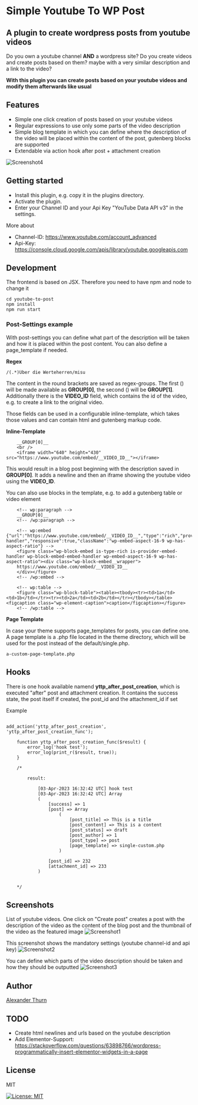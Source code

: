 # Simple Youtube To WP Post 

## A plugin to create wordpress posts from youtube videos

Do you own a youtube channel <b>AND</b> a wordpress site?
Do you create videos and create posts based on them? maybe with a very similar description and a link to the video? 

**With this plugin you can create posts based on your youtube videos and modify them afterwards like usual**

## Features

* Simple one click creation of posts based on your youtube videos 
* Regular expressions to use only some parts of the video description
* Simple blog template in which you can define where the description of the video will be placed within the content of the post, gutenberg blocks are supported
* Extendable via action hook after post + attachment creation

![Screenshot4](assets/screenshot-4.gif)

## Getting started

* Install this plugin, e.g. copy it in the plugins directory. 
* Activate the plugin.
* Enter your Channel ID and your Api Key "YouTube Data API v3" in the settings.

More about

* Channel-ID: https://www.youtube.com/account_advanced
* Api-Key: https://console.cloud.google.com/apis/library/youtube.googleapis.com


## Development

The frontend is based on JSX. Therefore you need to have npm and node to change it

```
cd youtube-to-post
npm install
npm run start
```
### Post-Settings example

With post-settings you can define what part of the description will be taken and how it is placed within the post content. You can also define a page_template if needed.

**Regex**

```
/(.*)Über die Werteherren/misu
```

The content in the round brackets are saved as regex-groups. The first () will be made available as __GROUP[0]__, the second () will be __GROUP[1]__. Additionally there is the __VIDEO_ID__ field, which contains the id of the video, e.g. to create a link to the original video. 

Those fields can be used in a configurable inline-template, which takes those values and can contain html and gutenberg markup code.

**Inline-Template**

```
    __GROUP[0]__
    <br />
    <iframe width="640" height="430" src="https://www.youtube.com/embed/__VIDEO_ID__"></iframe>
```
This would result in a blog post beginning with the description saved in __GROUP[0]__. It adds a newline and then an iframe showing the youtube video using the __VIDEO_ID__.


You can also use blocks in the template, e.g. to add a gutenberg table or video element

```
    <!-- wp:paragraph -->
    __GROUP[0]__
    <!-- /wp:paragraph -->

    <!-- wp:embed {"url":"https://www.youtube.com/embed/__VIDEO_ID__","type":"rich","providerNameSlug":"embed-handler","responsive":true,"className":"wp-embed-aspect-16-9 wp-has-aspect-ratio"} -->
    <figure class="wp-block-embed is-type-rich is-provider-embed-handler wp-block-embed-embed-handler wp-embed-aspect-16-9 wp-has-aspect-ratio"><div class="wp-block-embed__wrapper">
    https://www.youtube.com/embed/__VIDEO_ID__
    </div></figure>
    <!-- /wp:embed -->

    <!-- wp:table -->
    <figure class="wp-block-table"><table><tbody><tr><td>1a</td><td>1b</td></tr><tr><td>2a</td><td>2b</td></tr></tbody></table><figcaption class="wp-element-caption">caption</figcaption></figure>
    <!-- /wp:table -->

```

**Page Template**

In case your theme supports page_templates for posts, you can define one. A page template is a .php file located in the theme directory, which will be used for the post instead of the default/single.php.

```
a-custom-page-template.php
```

## Hooks

There is one hook available namend **yttp_after_post_creation**, which is executed "after" post and attachment creation. 
It contains the success state, the post itself if created, the post_id and the attachment_id if set

Example

```

add_action('yttp_after_post_creation', 'yttp_after_post_creation_func');

    function yttp_after_post_creation_func($result) {
        error_log('hook test');
        error_log(print_r($result, true));
    }

    /*

        result:

            [03-Apr-2023 16:32:42 UTC] hook test
            [03-Apr-2023 16:32:42 UTC] Array
            (
                [success] => 1
                [post] => Array
                    (
                        [post_title] => This is a title
                        [post_content] => This is a content
                        [post_status] => draft
                        [post_author] => 1
                        [post_type] => post
                        [page_template] => single-custom.php
                    )

                [post_id] => 232
                [attachment_id] => 233
            )


    */

```

## Screenshots

List of youtube videos. One click on "Create post" creates a post with the description of the video as the content of the blog post and the thumbnail of the video as the featured image
![Screenshot1](assets/screenshot-0.png)

This screenshot shows the mandatory settings (youtube channel-id and api key)
![Screenshot2](assets/screenshot-1.png)

You can define which parts of the video description should be taken and how they should be outputted
![Screenshot3](assets/screenshot-2.png)

## Author

[Alexander Thurn](https://github.com/alexanderthurn)

## TODO

* Create html newlines and urls based on the youtube description
* Add Elementor-Support: https://stackoverflow.com/questions/63898766/wordpress-programmatically-insert-elementor-widgets-in-a-page

## License

MIT

[![License: MIT](https://img.shields.io/badge/License-MIT-yellow.svg)](https://opensource.org/licenses/MIT)

